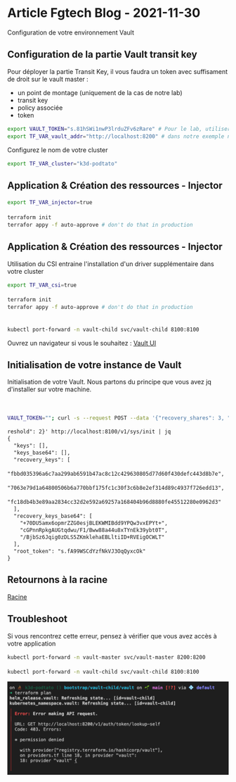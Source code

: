 # Article Fgtech Blog - 2021-11-30

Configuration de votre environnement Vault

## Configuration de la partie Vault transit key

Pour déployer la partie Transit Key, il vous faudra un token avec suffisament de droit sur le vault master :
- un point de montage (uniquement de la cas de notre lab)
- transit key
- policy associée
- token

```bash
export VAULT_TOKEN="s.81hSWi1nwP3lrduZFv6zRare" # Pour le lab, utiliser le token root
export TF_VAR_vault_addr="http://localhost:8200" # dans notre exemple nous assumons que vous avez toujours votre portforward ouvert et que vous avez les droits de faire des actions sur le vault master
```

Configurez le nom de votre cluster

```bash
export TF_VAR_cluster="k3d-podtato"
```

## Application & Création des ressources - Injector

```bash
export TF_VAR_injector=true

terraform init
terrafor appy -f auto-approve # don't do that in production
```

## Application & Création des ressources - Injector

Utilisation du CSI entraine l'installation d'un driver supplémentaire dans votre cluster

```bash
export TF_VAR_csi=true

terraform init
terrafor appy -f auto-approve # don't do that in production


kubectl port-forward -n vault-child svc/vault-child 8100:8100
```

Ouvrez un navigateur si vous le souhaitez : [Vault UI](http://localhost:8100)

## Initialisation de votre instance de Vault


Initialisation de votre Vault. Nous partons du principe que vous avez jq d'installer sur votre machine.

```bash


VAULT_TOKEN=""; curl -s --request POST --data '{"recovery_shares": 3, "recovery_threshold": 2}' http://localhost:8100/v1/sys/init | jq
```

```console
reshold": 2}' http://localhost:8100/v1/sys/init | jq
{
  "keys": [],
  "keys_base64": [],
  "recovery_keys": [
    "fbbd035396a6c7aa299ab6591b47ac8c12c429630805d77d60f430defc443d8b7e",
    "7063e79d1a64800506b6a770bbf175fc1c30f3c6b8e2ef314d89c4937f726edd13",
    "fc18db4b3e89aa2834cc32d2e592a69257a168404b96d8880fe45512280e0962d3"
  ],
  "recovery_keys_base64": [
    "+70DU5amx6opmrZZG0esjBLEKWMIBdd9YPQw3vxEPYt+",
    "cGPnnRpkgAUGtqdwu/F1/Bww88a44u8xTYnEk39ybt0T",
    "/BjbSz6Jqig0zDLS5ZKmklehaEBLltiID+RVEigOCWLT"
  ],
  "root_token": "s.fA99WSCdYzfNkVJ3OqQyxcOk"
}
```


## Retournons à la racine

[Racine](../../)


## Troubleshoot

Si vous rencontrez cette erreur, pensez à vérifier que vous avez accès à votre application

```bash
kubectl port-forward -n vault-master svc/vault-master 8200:8200

kubectl port-forward -n vault-child svc/vault-child 8100:8100
``` 

![](2021-12-01-20-34-11.png)